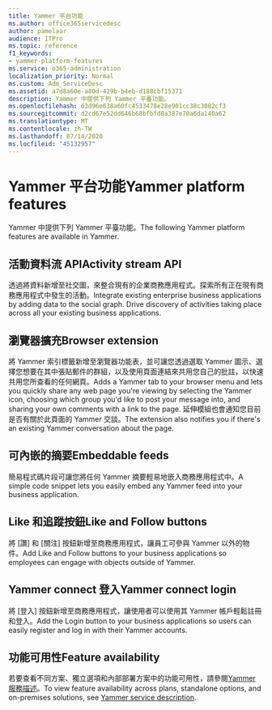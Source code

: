 ```yaml
---
title: Yammer 平台功能
ms.author: office365servicedesc
author: pamelaar
audience: ITPro
ms.topic: reference
f1_keywords:
- yammer-platform-features
ms.service: o365-administration
localization_priority: Normal
ms.custom: Adm_ServiceDesc
ms.assetid: a7d8a60e-a80d-429b-b4eb-d188cbf15371
description: Yammer 中提供下列 Yammer 平臺功能。
ms.openlocfilehash: 63d96e638a60fc4533478e28e901cc38c3082cf3
ms.sourcegitcommit: d2cd67e52dd646b68bfbfd8a387e70a6da140a62
ms.translationtype: MT
ms.contentlocale: zh-TW
ms.lasthandoff: 07/14/2020
ms.locfileid: "45132957"
---
```

# <a name="yammer-platform-features"></a><span data-ttu-id="284d1-103">Yammer 平台功能</span><span class="sxs-lookup"><span data-stu-id="284d1-103">Yammer platform features</span></span>

<span data-ttu-id="284d1-104">Yammer 中提供下列 Yammer 平臺功能。</span><span class="sxs-lookup"><span data-stu-id="284d1-104">The following Yammer platform features are available in Yammer.</span></span>
 
## <a name="activity-stream-api"></a><span data-ttu-id="284d1-105">活動資料流 API</span><span class="sxs-lookup"><span data-stu-id="284d1-105">Activity stream API</span></span>

<span data-ttu-id="284d1-p101">透過將資料新增至社交圖，來整合現有的企業商務應用程式。探索所有正在現有商務應用程式中發生的活動。</span><span class="sxs-lookup"><span data-stu-id="284d1-p101">Integrate existing enterprise business applications by adding data to the social graph. Drive discovery of activities taking place across all your existing business applications.</span></span>
  
## <a name="browser-extension"></a><span data-ttu-id="284d1-108">瀏覽器擴充</span><span class="sxs-lookup"><span data-stu-id="284d1-108">Browser extension</span></span>

<span data-ttu-id="284d1-109">將 Yammer 索引標籤新增至瀏覽器功能表，並可讓您透過選取 Yammer 圖示、選擇您想要在其中張貼郵件的群組，以及使用頁面連結來共用您自己的批註，以快速共用您所查看的任何網頁。</span><span class="sxs-lookup"><span data-stu-id="284d1-109">Adds a Yammer tab to your browser menu and lets you quickly share any web page you're viewing by selecting the Yammer icon, choosing which group you'd like to post your message into, and sharing your own comments with a link to the page.</span></span> <span data-ttu-id="284d1-110">延伸模組也會通知您目前是否有關於此頁面的 Yammer 交談。</span><span class="sxs-lookup"><span data-stu-id="284d1-110">The extension also notifies you if there's an existing Yammer conversation about the page.</span></span> 

## <a name="embeddable-feeds"></a><span data-ttu-id="284d1-111">可內嵌的摘要</span><span class="sxs-lookup"><span data-stu-id="284d1-111">Embeddable feeds</span></span>

<span data-ttu-id="284d1-112">簡易程式碼片段可讓您將任何 Yammer 摘要輕易地嵌入商務應用程式中。</span><span class="sxs-lookup"><span data-stu-id="284d1-112">A simple code snippet lets you easily embed any Yammer feed into your business application.</span></span>
  
## <a name="like-and-follow-buttons"></a><span data-ttu-id="284d1-113">Like 和追蹤按鈕</span><span class="sxs-lookup"><span data-stu-id="284d1-113">Like and Follow buttons</span></span>

<span data-ttu-id="284d1-114">將 [讚] 和 [關注] 按鈕新增至商務應用程式，讓員工可參與 Yammer 以外的物件。</span><span class="sxs-lookup"><span data-stu-id="284d1-114">Add Like and Follow buttons to your business applications so employees can engage with objects outside of Yammer.</span></span>
  
## <a name="yammer-connect-login"></a><span data-ttu-id="284d1-115">Yammer connect 登入</span><span class="sxs-lookup"><span data-stu-id="284d1-115">Yammer connect login</span></span>

<span data-ttu-id="284d1-116">將 [登入] 按鈕新增至商務應用程式，讓使用者可以使用其 Yammer 帳戶輕鬆註冊和登入。</span><span class="sxs-lookup"><span data-stu-id="284d1-116">Add the Login button to your business applications so users can easily register and log in with their Yammer accounts.</span></span>

## <a name="feature-availability"></a><span data-ttu-id="284d1-117">功能可用性</span><span class="sxs-lookup"><span data-stu-id="284d1-117">Feature availability</span></span>

<span data-ttu-id="284d1-118">若要查看不同方案、獨立選項和內部部署方案中的功能可用性，請參閱[Yammer 服務描述](yammer-service-description.md)。</span><span class="sxs-lookup"><span data-stu-id="284d1-118">To view feature availability across plans, standalone options, and on-premises solutions, see [Yammer service description](yammer-service-description.md).</span></span>
  

